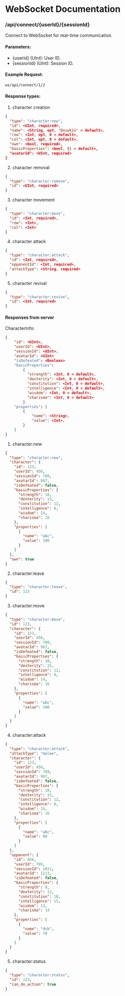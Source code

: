 # WebSocket Documentation

### /api/connect/{userId}/{sessionId}
Connect to WebSocket for real-time communication.

#### Parameters:
- {userId} (UInt): User ID.
- {sessionId} (UInt): Session ID.

#### Example Request:
```bash
ws/api/connect/1/2
```

#### Response types:

1) character creation
```json
{
  "type": "character:new",
  "id": <UInt, required>,
  "name": <String, opt, "Dovakin" = default>, 
  "row": <Int, opt, 0 = default>,
  "col": <Int, opt, 0 = default>,
  "own": <bool, required>,
  "basicProperties": <bool, {} = default>,
  "avatarId": <UInt, required>
}
```
2) character removal
```json
{
  "type": "character:remove",
  "id": <UInt, required>
}
```
3) character movement
```json
{
  "type": "character:move",
  "id": <Int, required>,
  "row": <Int>,
  "col": <Int>
}
```
4) character attack
```json
{
  "type": "character:attack",
  "id": <Int, required>,
  "opponentId": <Int, required>,
  "attackType": <String, required>
}
```
5) character revival
```json
{
  "type": "character:revive",
  "id": <Int, required>
}
```

#### Responses from server

CharacterInfo:
```json
{
    "id": <UInt>,
    "userId": <UInt>,
    "sessionId": <UInt>,
    "avatarId": <UInt>
    "isDefeated": <Boolean>
    "basicProperties": 
        {
          "strength": <Int, 0 = default>,
          "dexterity": <Int, 0 = default>,
          "constitution": <Int, 0 = default>,
          "intelligence": <Int, 0 = default>,
          "wisdom": <Int, 0 = default>,
          "charisma": <Int, 0 = default>
        }
    "properties": [
        {
            "name": <String>,
            "value": <Int>,
        }
    ]
}
```

1) character:new
```json
{
  "type": "character:new",
  "character": {
    "id": 123,
    "userId": 456,
    "sessionId": 789,
    "avatarId": 987,
    "isDefeated": false,
    "basicProperties": {
      "strength": 10,
      "dexterity": 15,
      "constitution": 12,
      "intelligence": 8,
      "wisdom": 14,
      "charisma": 16
    },
    "properties": [
      {
        "name": "abc",
        "value": 100
      }
    ]
  },
  "own": true
}

```

2) character:leave
```json
{
  "type": "character:leave",
  "id": 123
}
```

3) character:move
```json
{
  "type": "character:move",
  "id": 123,
  "character": {
    "id": 123,
    "userId": 456,
    "sessionId": 789,
    "avatarId": 987,
    "isDefeated": false,
    "basicProperties": {
      "strength": 10,
      "dexterity": 15,
      "constitution": 12,
      "intelligence": 8,
      "wisdom": 14,
      "charisma": 16
    },
    "properties": [
      {
        "name": "abc",
        "value": 100
      }
    ]
  }
}

```

4) character:attack
```json
{
  "type": "character:attack",
  "attackType": "melee",
  "character": {
    "id": 123,
    "userId": 456,
    "sessionId": 789,
    "avatarId": 987,
    "isDefeated": false,
    "basicProperties": {
      "strength": 10,
      "dexterity": 15,
      "constitution": 12,
      "intelligence": 8,
      "wisdom": 14,
      "charisma": 16
    },
    "properties": [
      {
        "name": "abc",
        "value": 80
      }
    ]
  },
  "opponent": {
    "id": 456,
    "userId": 789,
    "sessionId": 1011,
    "avatarId": 1213,
    "isDefeated": false,
    "basicProperties": {
      "strength": 8,
      "dexterity": 12,
      "constitution": 10,
      "intelligence": 15,
      "wisdom": 13,
      "charisma": 14
    },
    "properties": [
      {
        "name": "dcb",
        "value": 70
      }
    ]
  }
}
```

5) character:status
```json
{
  "type": "character:status",
  "id": 123,
  "can_do_action": true
}
```